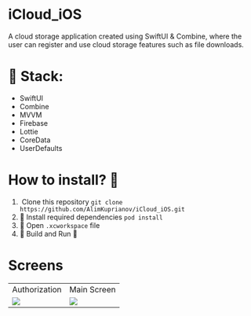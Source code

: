 # iCloud_iOS

A cloud storage application created using SwiftUI & Combine, 
where the user can register and use cloud storage features such as file downloads.

# 📲 Stack:
- SwiftUI
- Combine
- MVVM
- Firebase
- Lottie 
- CoreData
- UserDefaults

# How to install? 🤔
1. ️ Clone this repository
`git clone https://github.com/AlimKuprianov/iCloud_iOS.git`
2. 💽 Install required dependencies
`pod install`
3. 🍾 Open `.xcworkspace` file
4. 🔨 Build and Run 🏃


# Screens

<table>
  <tr>
    <td>Authorization</td>
    <td>Main Screen</td>
  </tr>
  <tr>
    <td><img src="https://user-images.githubusercontent.com/44450208/193321925-cc09e322-433d-47fd-8e10-852e61674385.jpeg"></td>
    <td><img src="(https://user-images.githubusercontent.com/44450208/193321999-4dcf7c09-cdc5-4d1b-869c-4c4470c69de7.jpeg"></td>
  </tr>
 </table>
